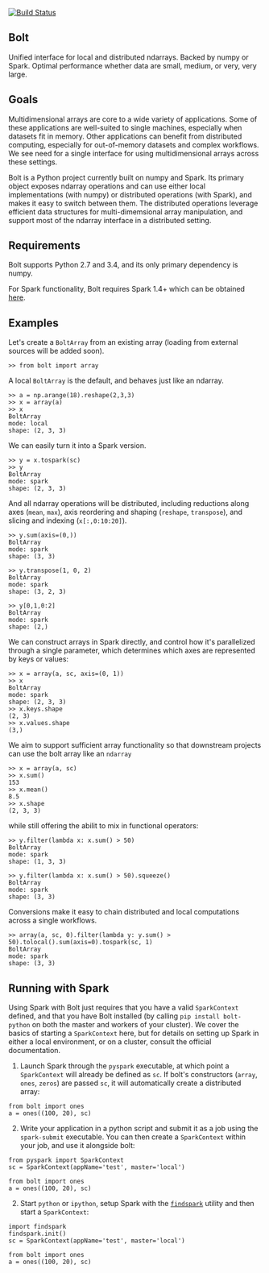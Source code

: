 [![Build Status](https://travis-ci.org/bolt-project/bolt.svg?branch=master)](https://travis-ci.org/bolt-project/bolt)

Bolt
----
Unified interface for local and distributed ndarrays. Backed by numpy or Spark. Optimal performance whether data are small, medium, or very, very large.

Goals
-----
Multidimensional arrays are core to a wide variety of applications. Some of these applications are well-suited to single machines, especially when datasets fit in memory. Other applications can benefit from distributed computing, especially for out-of-memory datasets and complex workflows. We see need for a single interface for using multidimensional arrays across these settings.

Bolt is a Python project currently built on numpy and Spark. Its primary object exposes ndarray operations and can use either local implementations (with numpy) or distributed operations (with Spark), and makes it easy to switch between them. The distributed operations leverage efficient data structures for multi-dimemsional array manipulation, and support most of the ndarray interface in a distributed setting.

Requirements
------------
Bolt supports Python 2.7 and 3.4, and its only primary dependency is numpy.

For Spark functionality, Bolt requires Spark 1.4+ which can be obtained [here](http://spark.apache.org/downloads.html).

Examples
--------

Let's create a `BoltArray` from an existing array (loading from external sources will be added soon).

```
>> from bolt import array
```

A local `BoltArray` is the default, and behaves just like an ndarray.
```
>> a = np.arange(18).reshape(2,3,3)
>> x = array(a)
>> x
BoltArray
mode: local
shape: (2, 3, 3)
```
We can easily turn it into a Spark version.
```
>> y = x.tospark(sc)
>> y
BoltArray
mode: spark
shape: (2, 3, 3)
```
And all ndarray operations will be distributed, including reductions along axes (`mean`, `max`), axis reordering and shaping (`reshape`, `transpose`), and slicing and indexing (`x[:,0:10:20]`).
```
>> y.sum(axis=(0,))
BoltArray
mode: spark
shape: (3, 3)

>> y.transpose(1, 0, 2)
BoltArray
mode: spark
shape: (3, 2, 3)

>> y[0,1,0:2]
BoltArray
mode: spark
shape: (2,)
```
We can construct arrays in Spark directly, and control how it's parallelized through a single parameter, which determines which axes are represented by keys or values:
```
>> x = array(a, sc, axis=(0, 1))
>> x
BoltArray
mode: spark
shape: (2, 3, 3)
>> x.keys.shape
(2, 3)
>> x.values.shape
(3,)
```
We aim to support sufficient array functionality so that downstream projects can use the bolt array like an `ndarray`
```
>> x = array(a, sc)
>> x.sum()
153
>> x.mean()
8.5
>> x.shape
(2, 3, 3)
```
while still offering the abilit to mix in functional operators:
```
>> y.filter(lambda x: x.sum() > 50)
BoltArray
mode: spark
shape: (1, 3, 3)

>> y.filter(lambda x: x.sum() > 50).squeeze()
BoltArray
mode: spark
shape: (3, 3)
```
Conversions make it easy to chain distributed and local computations across a single workflows.
```
>> array(a, sc, 0).filter(lambda y: y.sum() > 50).tolocal().sum(axis=0).tospark(sc, 1)
BoltArray
mode: spark
shape: (3, 3)
```

Running with Spark
-------------------
Using Spark with Bolt just requires that you have a valid `SparkContext` defined, and that you have Bolt installed (by calling `pip install bolt-python` on both the master and workers of your cluster). We cover the basics of starting a `SparkContext` here, but for details on setting up Spark in either a local environment, or on a cluster, consult the official documentation.

1) Launch Spark through the `pyspark` executable, at which point a `SparkContext` will already be defined as `sc`. If bolt's constructors (`array`, `ones`, `zeros`) are passed `sc`, it will automatically create a distributed array:

```
from bolt import ones
a = ones((100, 20), sc)
```

2) Write your application in a python script and submit it as a job using the `spark-submit` executable. You can then create a `SparkContext` within your job, and use it alongside bolt:

```
from pyspark import SparkContext
sc = SparkContext(appName='test', master='local')

from bolt import ones
a = ones((100, 20), sc)
```

2) Start `python` or `ipython`, setup Spark with the [`findspark`]() utility and then start a `SparkContext`:

```
import findspark
findspark.init()
sc = SparkContext(appName='test', master='local')

from bolt import ones
a = ones((100, 20), sc)
```
